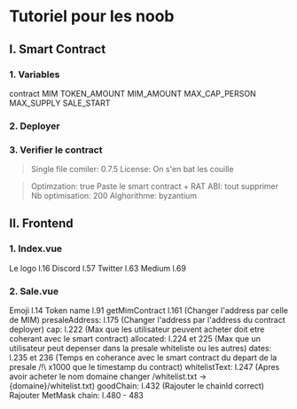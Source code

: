 # Tutoriel pour les noob

## I. Smart Contract

### 1. Variables

contract MIM
TOKEN_AMOUNT
MIM_AMOUNT
MAX_CAP_PERSON
MAX_SUPPLY
SALE_START

### 2. Deployer
### 3. Verifier le contract

> Single file
> comiler: 0.7.5
> License: On s'en bat les couille

> Optimzation: true
> Paste le smart contract + RAT
> ABI: tout supprimer
> Nb optimisation: 200
> Alghorithme: byzantium

## II. Frontend

### 1. Index.vue

Le logo l.16
Discord l.57
Twitter l.63
Medium l.69

### 2. Sale.vue

Emoji l.14
Token name l.91
getMimContract l.161 (Changer l'address par celle de MIM)
presaleAddress: l.175 (Changer l'address par l'address du contract deployer)
cap: l.222 (Max que les utilisateur peuvent acheter doit etre coherant avec le smart contract)
allocated: l.224 et 225 (Max que un utilisateur peut depenser dans la presale whiteliste ou les autres)
dates: l.235 et 236 (Temps en coherance avec le smart contract du depart de la presale /!\ x1000 que le timestamp du contract)
whitelistText: l.247 (Apres avoir acheter le nom domaine changer /whitelist.txt -> {domaine}/whitelist.txt)
goodChain: l.432 (Rajouter le chainId correct)
Rajouter MetMask chain: l.480 - 483




